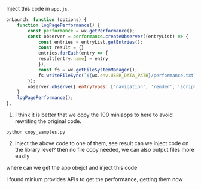 Inject this code in `app.js`.

```js
onLaunch: function (options) {
    function logPagePerformance() {
        const performance = wx.getPerformance();
        const observer = performance.createObserver((entryList) => {
            const entries = entryList.getEntries();
            const result = {}
            entries.forEach(entry => {
            result[entry.name] = entry
            });
            const fs = wx.getFileSystemManager();
            fs.writeFileSync(`${wx.env.USER_DATA_PATH}/performance.txt`, JSON.stringify(result), 'utf8')
        });
        observer.observe({ entryTypes: ['navigation', 'render', 'script'] });
    }
    logPagePerformance();
},

```

1. I think it is better that we copy the 100 miniapps to here to avoid rewriting the original code.

`python copy_samples.py`

2. inject the above code to one of them, see result
can we inject code on the library level? then no file copy needed, we can also output files more easily

where can we get the app obejct and inject this code

I found minium provides APIs to get the performance, getting them now
